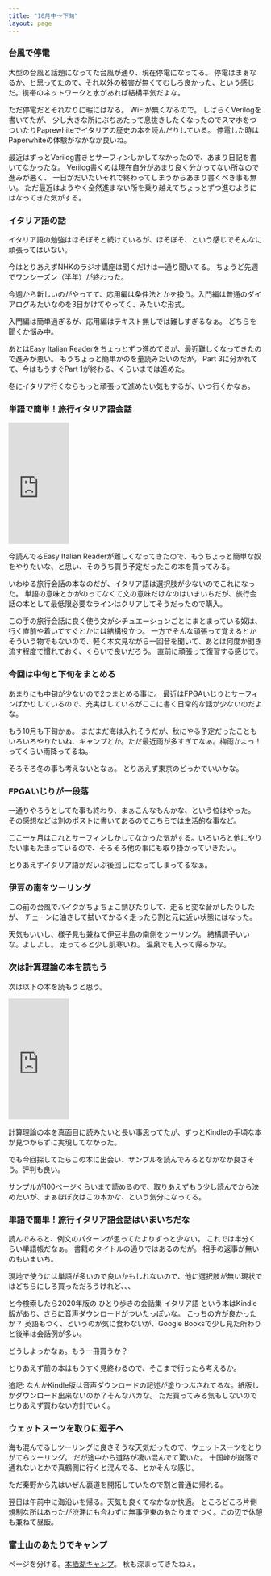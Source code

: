 ```yaml
---
title: "10月中〜下旬"
layout: page	
---
```


### 台風で停電

大型の台風と話題になってた台風が通り、現在停電になってる。
停電はまぁなるか、と思ってたので、それ以外の被害が無くてむしろ良かった、という感じだ。携帯のネットワークと水があれば結構平気だよな。

ただ停電だとそれなりに暇にはなる。
WiFiが無くなるので。
しばらくVerilogを書いてたが、
少し大きな所にぶちあたって息抜きしたくなったのでスマホをつついたりPaprewhiteでイタリアの歴史の本を読んだりしている。
停電した時はPaperwhiteの体験がなかなか良いね。

最近はずっとVerilog書きとサーフィンしかしてなかったので、あまり日記を書いてなかったな。
Verilog書くのは現在自分があまり良く分かってない所なので進みが悪く、
一日がだいたいそれで終わってしまうからあまり書くべき事も無い。
ただ最近はようやく全然進まない所を乗り越えてちょっとずつ進むようにはなってきた気がする。

### イタリア語の話

イタリア語の勉強はほそぼそと続けているが、ほそぼそ、という感じでそんなに頑張ってはいない。

今はとりあえずNHKのラジオ講座は聞くだけは一通り聞いてる。
ちょうど先週でワンシーズン（半年）が終わった。

今週から新しいのがやってて、応用編は条件法とかを扱う。入門編は普通のダイアログみたいなのを3日かけてやってく、みたいな形式。

入門編は簡単過ぎるが、応用編はテキスト無しでは難しすぎるなぁ。
どちらを聞くか悩み中。

あとはEasy Italian Readerをちょっとずつ進めてるが、最近難しくなってきたので進みが悪い。
もうちょっと簡単かのを量読みたいのだが。
Part 3に分かれてて、今はもうすぐPart 1が終わる、くらいまでは進めた。

冬にイタリア行くならもっと頑張って進めたい気もするが、いつ行くかなぁ。

### 単語で簡単！旅行イタリア語会話

<iframe style="width:120px;height:240px;" marginwidth="0" marginheight="0" scrolling="no" frameborder="0" src="https://rcm-fe.amazon-adsystem.com/e/cm?ref=qf_sp_asin_til&t=karino203-22&m=amazon&o=9&p=8&l=as1&IS1=1&detail=1&asins=B07LFXC6C1&bc1=ffffff&lt1=_top&fc1=333333&lc1=0066c0&bg1=ffffff&f=ifr"> </iframe>

今読んでるEasy Italian Readerが難しくなってきたので、もうちょっと簡単な奴をやりたいな、と思い、そのうち買う予定だったこの本を買ってみる。

いわゆる旅行会話の本なのだが、イタリア語は選択肢が少ないのでこれになった。
単語の意味とかがのってなくて文の意味だけなのはいまいちだが、旅行会話の本として最低限必要なラインはクリアしてそうだったので購入。

この手の旅行会話に良く使う文がシチュエーションごとにまとまっている奴は、行く直前や着いてすぐとかには結構役立つ。
一方でそんな頑張って覚えるとかそういう物でもないので、軽く本文見ながら一回音を聞いて、あとは何度か聞き流す程度で慣れておく、くらいで良いだろう。
直前に頑張って復習する感じで。

### 今回は中旬と下旬をまとめる

あまりにも中旬が少ないので2つまとめる事に。
最近はFPGAいじりとサーフィンばかりしているので、充実はしているがここに書く日常的な話が少ないのだよな。

もう10月も下旬かぁ。
まだまだ海は入れそうだが、秋にやる予定だったこともいろいろやりたいね、キャンプとか。ただ最近雨が多すぎてなぁ。梅雨かよっ！ってくらい雨降ってるね。

そろそろ冬の事も考えないとなぁ。
とりあえず東京のどっかでいいかな。

### FPGAいじりが一段落

一通りやろうとしてた事も終わり、まぁこんなもんかな、という位はやった。
その感想などは別のポストに書いてあるのでこちらでは生活的な事など。

ここ一ヶ月はこれとサーフィンしかしてなかった気がする。いろいろと他にやりたい事もたまっているので、そろそろ他の事にも取り掛かっていきたい。

とりあえずイタリア語がだいぶ後回しになってしまってるなぁ。

### 伊豆の南をツーリング

この前の台風でバイクがちょちょこ錆びたりして、走ると変な音がしたりしたが、
チェーンに油さして拭いてかるく走ったら割と元に近い状態にはなった。

天気もいいし、様子見も兼ねて伊豆半島の南側をツーリング。
結構調子いいな。よしよし。
走ってると少し肌寒いね。
温泉でも入って帰るかな。

### 次は計算理論の本を読もう

次は以下の本を読もうと思う。

<iframe style="width:120px;height:240px;" marginwidth="0" marginheight="0" scrolling="no" frameborder="0" src="https://rcm-fe.amazon-adsystem.com/e/cm?ref=qf_sp_asin_til&t=karino203-22&m=amazon&o=9&p=8&l=as1&IS1=1&detail=1&asins=0199233217&bc1=ffffff&lt1=_top&fc1=333333&lc1=0066c0&bg1=ffffff&f=ifr"> </iframe>

計算理論の本を真面目に読みたいと長い事思ってたが、ずっとKindleの手頃な本が見つからずに実現してなかった。

でも今回探してたらこの本に出会い、サンプルを読んでみるとなかなか良さそう。評判も良い。

サンプルが100ページくらいまで読めるので、取りあえずもう少し読んでから決めたいが、まぁほぼ次はこの本かな、という気分になってる。

### 単語で簡単！旅行イタリア語会話はいまいちだな

読んでみると、例文のパターンが思ってたよりずっと少ない。
これでは半分くらい単語帳だなぁ。
書籍のタイトルの通りではあるのだが。
相手の返事が無いのもいまいち。

現地で使うには単語が多いので良いかもしれないので、他に選択肢が無い現状ではどちらにしろ買っただろうけれど、、、

と今検索したら2020年版の ひとり歩きの会話集 イタリア語 という本はKindle版があり、さらに音声ダウンロードがついたっぽいな。
こっちの方が良かったか？
英語もつく、というのが気に食わないが、Google Booksで少し見た所わりと後半は会話例が多い。

どうしよっかなぁ。もう一冊買うか？

とりあえず前の本はもうすぐ見終わるので、そこまで行ったら考えるか。

追記: なんかKindle版は音声ダウンロードの記述が塗りつぶされてるな。紙版しかダウンロード出来ないのか？そんなバカな。
ただ買ってみる気もしないのでとりあえず買わない方針でいく。

### ウェットスーツを取りに逗子へ

海も混んでるしツーリングに良さそうな天気だったので、ウェットスーツをとりがてらツーリング。
だが途中から道路が凄い混んでて驚いた。
十国峠が崩落で通れないとかで真鶴側に行くと混んでる、とかそんな感じ。

ただ秦野から先はいぜん裏道を開拓していたので割と普通に帰れる。

翌日は午前中に海沿いを帰る。天気も良くてなかなか快適。
ところどころ片側規制な所はあったが渋滞にも合わずに無事伊東のあたりまでつく。この辺で休憩も兼ねて昼飯。

### 富士山のあたりでキャンプ

ページを分ける。[本栖湖キャンプ](https://karino2.github.io/2019/11/01/145244.html)。
秋も深まってきたねぇ。

